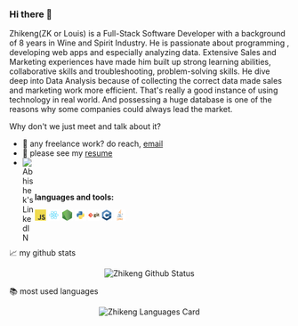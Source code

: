 <!--
**Zhikeng/Zhikeng** is a ✨ _special_ ✨ repository because its `README.md` (this file) appears on your GitHub profile.

Here are some ideas to get you started:

- 🔭 I’m currently working on ...
- 🌱 I’m currently learning ...
- 👯 I’m looking to collaborate on ...
- 🤔 I’m looking for help with ...
- 💬 Ask me about ...
- 📫 How to reach me: ...
- 😄 Pronouns: ...
- ⚡ Fun fact: ...
-->

### Hi there 👋

Zhikeng(ZK or Louis) is a Full-Stack Software Developer with a background of 8 years in Wine and Spirit Industry. He is passionate about programming , developing web apps and especially analyzing data. Extensive Sales and Marketing experiences have made him built up strong learning abilities,  collaborative skills and troubleshooting, problem-solving skills. 
He dive deep into Data Analysis because of collecting the correct data made sales and marketing work more efficient. That's really a good instance of using technology in real world. And possessing a huge database is one of the reasons why some companies could always lead the market. 

Why don't we just meet and talk about it?
- 💼 any freelance work? do reach, [email](mailto:kongzhikeng@gmail.com)
- 📄 please see my [resume](https://drive.google.com/file/d/12PPurr0UISxiPLJxvpP1d77MaJjoqCEW/view?usp=sharing)
- <a href="https://www.linkedin.com/in/zhikeng-kong/">
  <img align="left" alt="Abhishek's LinkedIN" width="22px" src="https://camo.githubusercontent.com/f17ba9730c27e5f…d6c696e6b6564696e266c6f676f436f6c6f723d7768697465" />
</a>

<br />

**languages and tools:**  

<code><img height="20" src="https://raw.githubusercontent.com/github/explore/80688e429a7d4ef2fca1e82350fe8e3517d3494d/topics/javascript/javascript.png"></code>
<code><img height="20" src="https://raw.githubusercontent.com/github/explore/80688e429a7d4ef2fca1e82350fe8e3517d3494d/topics/react/react.png"></code>
<code><img height="20" src="https://raw.githubusercontent.com/github/explore/80688e429a7d4ef2fca1e82350fe8e3517d3494d/topics/nodejs/nodejs.png"></code>
<code><img height="20" src="https://raw.githubusercontent.com/github/explore/80688e429a7d4ef2fca1e82350fe8e3517d3494d/topics/python/python.png"></code>
<code><img height="20" src="https://raw.githubusercontent.com/github/explore/80688e429a7d4ef2fca1e82350fe8e3517d3494d/topics/git/git.png"></code>
<code><img height="20" src="https://raw.githubusercontent.com/github/explore/80688e429a7d4ef2fca1e82350fe8e3517d3494d/topics/cpp/cpp.png"></code>
<code><img height="20" src="https://raw.githubusercontent.com/github/explore/80688e429a7d4ef2fca1e82350fe8e3517d3494d/topics/java/java.png"></code>

<br />

📈 my github stats

<p align="center"> <img src="https://github-readme-stats.vercel.app/api?username=Zhikeng&show_icons=true&theme=tokyonight" alt="Zhikeng Github Status" />

📚 most used languages

<p align="center"> <img src="https://github-readme-stats.vercel.app/api/top-langs/?username=Zhikeng&layout=compact&theme=tokyonight" alt="Zhikeng Languages Card" />
